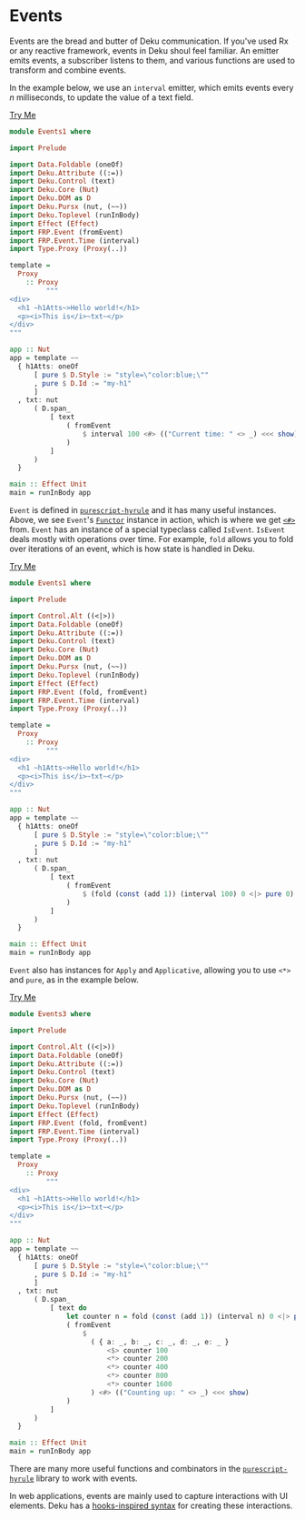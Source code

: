 # Events

Events are the bread and butter of Deku communication. If you've used Rx or any reactive framework, events in Deku shoul feel familiar. An emitter emits events, a subscriber listens to them, and various functions are used to transform and combine events.

In the example below, we use an `interval` emitter, which emits events every _n_ milliseconds, to update the value of a text field.

[Try Me](https://try.purescript.org/?github=/mikesol/purescript-deku-realworld/main/gh-examples/Events1.purs)
```purescript
module Events1 where

import Prelude

import Data.Foldable (oneOf)
import Deku.Attribute ((:=))
import Deku.Control (text)
import Deku.Core (Nut)
import Deku.DOM as D
import Deku.Pursx (nut, (~~))
import Deku.Toplevel (runInBody)
import Effect (Effect)
import FRP.Event (fromEvent)
import FRP.Event.Time (interval)
import Type.Proxy (Proxy(..))

template =
  Proxy
    :: Proxy
         """
<div>
  <h1 ~h1Atts~>Hello world!</h1>
  <p><i>This is</i>~txt~</p>
</div>
"""

app :: Nut
app = template ~~
  { h1Atts: oneOf
      [ pure $ D.Style := "style=\"color:blue;\""
      , pure $ D.Id := "my-h1"
      ]
  , txt: nut
      ( D.span_
          [ text
              ( fromEvent
                  $ interval 100 <#> (("Current time: " <> _) <<< show)
              )
          ]
      )
  }

main :: Effect Unit
main = runInBody app
```

`Event` is defined in [`purescript-hyrule`]() and it has many useful instances. Above, we see `Event`'s [`Functor`]() instance in action, which is where we get [`<#>`]() from. `Event` has an instance of a special typeclass called `IsEvent`. `IsEvent` deals mostly with operations over time. For example, `fold` allows you to fold over iterations of an event, which is how state is handled in Deku.

[Try Me](https://try.purescript.org/?github=/mikesol/purescript-deku-realworld/main/gh-examples/Events2.purs)
```purescript
module Events1 where

import Prelude

import Control.Alt ((<|>))
import Data.Foldable (oneOf)
import Deku.Attribute ((:=))
import Deku.Control (text)
import Deku.Core (Nut)
import Deku.DOM as D
import Deku.Pursx (nut, (~~))
import Deku.Toplevel (runInBody)
import Effect (Effect)
import FRP.Event (fold, fromEvent)
import FRP.Event.Time (interval)
import Type.Proxy (Proxy(..))

template =
  Proxy
    :: Proxy
         """
<div>
  <h1 ~h1Atts~>Hello world!</h1>
  <p><i>This is</i>~txt~</p>
</div>
"""

app :: Nut
app = template ~~
  { h1Atts: oneOf
      [ pure $ D.Style := "style=\"color:blue;\""
      , pure $ D.Id := "my-h1"
      ]
  , txt: nut
      ( D.span_
          [ text
              ( fromEvent
                  $ (fold (const (add 1)) (interval 100) 0 <|> pure 0) <#> (("Counting up: " <> _) <<< show)
              )
          ]
      )
  }

main :: Effect Unit
main = runInBody app
```

`Event` also has instances for `Apply` and `Applicative`, allowing you to use `<*>` and `pure`, as in the example below.

[Try Me](https://try.purescript.org/?github=/mikesol/purescript-deku-realworld/main/gh-examples/Events3.purs)
```purescript
module Events3 where

import Prelude

import Control.Alt ((<|>))
import Data.Foldable (oneOf)
import Deku.Attribute ((:=))
import Deku.Control (text)
import Deku.Core (Nut)
import Deku.DOM as D
import Deku.Pursx (nut, (~~))
import Deku.Toplevel (runInBody)
import Effect (Effect)
import FRP.Event (fold, fromEvent)
import FRP.Event.Time (interval)
import Type.Proxy (Proxy(..))

template =
  Proxy
    :: Proxy
         """
<div>
  <h1 ~h1Atts~>Hello world!</h1>
  <p><i>This is</i>~txt~</p>
</div>
"""

app :: Nut
app = template ~~
  { h1Atts: oneOf
      [ pure $ D.Style := "style=\"color:blue;\""
      , pure $ D.Id := "my-h1"
      ]
  , txt: nut
      ( D.span_
          [ text do
              let counter n = fold (const (add 1)) (interval n) 0 <|> pure 0
              ( fromEvent
                  $
                    ( { a: _, b: _, c: _, d: _, e: _ }
                        <$> counter 100
                        <*> counter 200
                        <*> counter 400
                        <*> counter 800
                        <*> counter 1600
                    ) <#> (("Counting up: " <> _) <<< show)
              )
          ]
      )
  }

main :: Effect Unit
main = runInBody app
```

There are many more useful functions and combinators in the [`purescript-hyrule`](https://github.com/mikesol/purescript-hyrule) library to work with events.

In web applications, events are mainly used to capture interactions with UI elements. Deku has a [hooks-inspired syntax](./hooks.md) for creating these interactions.